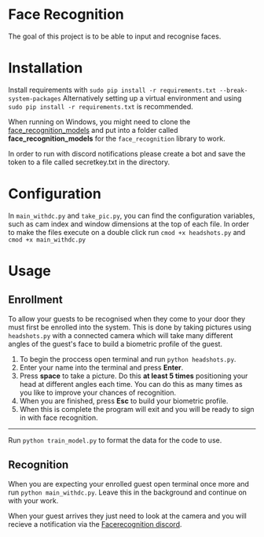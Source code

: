 # Face Recognition

The goal of this project is to be able to input and recognise faces.

# Installation

Install requirements with 
`sudo pip install -r requirements.txt --break-system-packages`
Alternatively setting up a virtual environment and using `sudo pip install -r requirements.txt` is recommended.

When running on Windows, you might need to clone the [face_recognition_models](https://github.com/ageitgey/face_recognition_models) and put into a folder called **face_recognition_models** for the `face_recognition` library to work.

In order to run with discord notifications please create a bot and save the token to a file called secretkey.txt in the directory.

# Configuration

In `main_withdc.py` and `take_pic.py`, you can find the configuration variables, such as cam index and window dimensions at the top of each file.
In order to make the files execute on a double click run `cmod +x headshots.py` and `cmod +x main_withdc.py`

# Usage

## Enrollment
To allow your guests to be recognised when they come to your door they must first be enrolled into the system.
This is done by taking pictures using `headshots.py` with a connected camera which will take many different angles of the guest's face to build a biometric profile of the guest.

1. To begin the proccess open terminal and run `python headshots.py`.
2. Enter your name into the terminal and press **Enter**.
3. Press **space** to take a picture. Do this **at least 5 times** positioning your head at different angles each time. You can do this as many times as you like to improve your chances of recognition.
4. When you are finished, press **Esc** to build your biometric profile.
5. When this is complete the program will exit and you will be ready to sign in with face recognition.
_________________________________________________
Run `python train_model.py` to format the data for the code to use.

## Recognition
When you are expecting your enrolled guest open terminal once more and run `python main_withdc.py`.
Leave this in the background and continue on with your work.

When your guest arrives they just need to look at the camera and you will recieve a notification via the [Facerecognition discord](https://discord.gg/YVC8CTpg).









